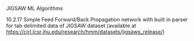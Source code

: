 JIGSAW ML Algorithms

10.2.17
Simple Feed Forward/Back Propagation network with built in parser for tab delimited data of JIGSAW dataset (available at https://cirl.lcsr.jhu.edu/research/hmm/datasets/jigsaws_release/)

